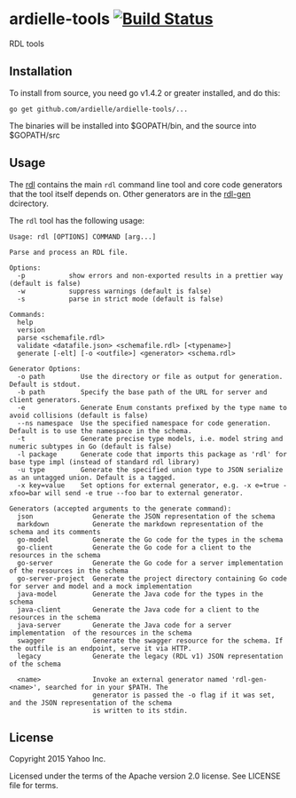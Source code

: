 # ardielle-tools [![Build Status](https://travis-ci.org/ardielle/ardielle-tools.svg?branch=master)](https://travis-ci.org/ardielle/ardielle-tools)

RDL tools

## Installation

To install from source, you need go v1.4.2 or greater installed, and do this:

    go get github.com/ardielle/ardielle-tools/...

The binaries will be installed into $GOPATH/bin, and the source into $GOPATH/src

## Usage

The [rdl](rdl) contains the main `rdl` command line tool and core code generators that
the tool itself depends on. Other generators are in the [rdl-gen](rdl-gen) dcirectory.

The `rdl` tool has the following usage:
	
	Usage: rdl [OPTIONS] COMMAND [arg...]
	
	Parse and process an RDL file.
	
	Options:
	  -p           show errors and non-exported results in a prettier way (default is false)
	  -w           suppress warnings (default is false)
	  -s           parse in strict mode (default is false)
	
	Commands:
	  help
	  version
	  parse <schemafile.rdl>
	  validate <datafile.json> <schemafile.rdl> [<typename>]
	  generate [-elt] [-o <outfile>] <generator> <schema.rdl>
	
	Generator Options:
	  -o path         Use the directory or file as output for generation. Default is stdout.
	  -b path         Specify the base path of the URL for server and client generators.
	  -e              Generate Enum constants prefixed by the type name to avoid collisions (default is false)
	  --ns namespace  Use the specified namespace for code generation. Default is to use the namespace in the schema.
	  -t              Generate precise type models, i.e. model string and numeric subtypes in Go (default is false)
	  -l package      Generate code that imports this package as 'rdl' for base type impl (instead of standard rdl library)
	  -u type         Generate the specified union type to JSON serialize as an untagged union. Default is a tagged.
	  -x key=value    Set options for external generator, e.g. -x e=true -xfoo=bar will send -e true --foo bar to external generator.
	
	Generators (accepted arguments to the generate command):
	  json               Generate the JSON representation of the schema
	  markdown           Generate the markdown representation of the schema and its comments
	  go-model           Generate the Go code for the types in the schema
	  go-client          Generate the Go code for a client to the resources in the schema
	  go-server          Generate the Go code for a server implementation  of the resources in the schema
	  go-server-project  Generate the project directory containing Go code for server and model and a mock implementation
	  java-model         Generate the Java code for the types in the schema
	  java-client        Generate the Java code for a client to the resources in the schema
	  java-server        Generate the Java code for a server implementation  of the resources in the schema
	  swagger            Generate the swagger resource for the schema. If the outfile is an endpoint, serve it via HTTP.
	  legacy             Generate the legacy (RDL v1) JSON representation of the schema
	
	  <name>             Invoke an external generator named 'rdl-gen-<name>', searched for in your $PATH. The
	                     generator is passed the -o flag if it was set, and the JSON representation of the schema
	                     is written to its stdin.
						 

## License

Copyright 2015 Yahoo Inc.

Licensed under the terms of the Apache version 2.0 license. See LICENSE file for terms.
